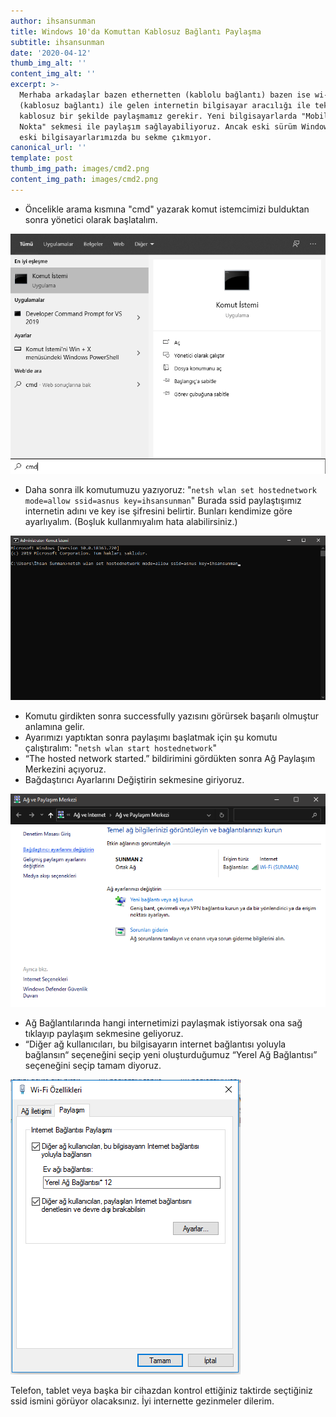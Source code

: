 ```yaml
---
author: ihsansunman
title: Windows 10'da Komuttan Kablosuz Bağlantı Paylaşma
subtitle: ihsansunman
date: '2020-04-12'
thumb_img_alt: ''
content_img_alt: ''
excerpt: >-
  Merhaba arkadaşlar bazen ethernetten (kablolu bağlantı) bazen ise wi-fi
  (kablosuz bağlantı) ile gelen internetin bilgisayar aracılığı ile tekrar
  kablosuz bir şekilde paylaşmamız gerekir. Yeni bilgisayarlarda "Mobil Etkin
  Nokta" sekmesi ile paylaşım sağlayabiliyoruz. Ancak eski sürüm Windows 10 ve
  eski bilgisayarlarımızda bu sekme çıkmıyor.
canonical_url: ''
template: post
thumb_img_path: images/cmd2.png
content_img_path: images/cmd2.png
---
```

*   Öncelikle arama kısmına "cmd" yazarak komut istemcimizi bulduktan sonra yönetici olarak başlatalım.

![image](https://raw.githubusercontent.com/asnuscom/asnus/master/static/images/cmd1.png)

*   Daha sonra ilk komutumuzu yazıyoruz:
    "`netsh wlan set hostednetwork mode=allow ssid=asnus key=ihsansunman`"
    Burada ssid paylaştışımız internetin adını ve key ise şifresini belirtir. Bunları kendimize göre ayarlıyalım. (Boşluk kullanmıyalım hata alabilirsiniz.)

![image2](https://raw.githubusercontent.com/asnuscom/asnus/master/static/images/cmd2.png)

*   Komutu girdikten sonra successfully yazısını görürsek başarılı olmuştur anlamına gelir.
*   Ayarımızı yaptıktan sonra paylaşımı başlatmak için şu komutu çalıştıralım: "`netsh wlan start hostednetwork`"
*   “The hosted network started.” bildirimini gördükten sonra Ağ Paylaşım Merkezini açıyoruz.
*   Bağdaştırıcı Ayarlarını Değiştirin sekmesine giriyoruz.

![image3](https://raw.githubusercontent.com/asnuscom/asnus/master/static/images/cmd3.png)

*   Ağ Bağlantılarında hangi internetimizi paylaşmak istiyorsak ona sağ tıklayıp paylaşım sekmesine geliyoruz.
*   “Diğer ağ kullanıcıları, bu bilgisayarın internet bağlantısı yoluyla bağlansın“ seçeneğini seçip yeni oluşturduğumuz “Yerel Ağ Bağlantısı” seçeneğini seçip tamam diyoruz.

![image4](https://raw.githubusercontent.com/asnuscom/asnus/master/static/images/cmd4.png)

Telefon, tablet veya başka bir cihazdan kontrol ettiğiniz taktirde seçtiğiniz ssid ismini görüyor olacaksınız. İyi internette gezinmeler dilerim.
